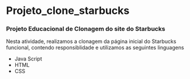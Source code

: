 # Projeto_clone_starbucks

### Projeto Educacional de Clonagem do site do Starbucks

Nesta atividade, realizamos a clonagem da página inicial do Starbucks funcional, contendo responsiblidade e utilizamos as seguintes linguagens

- Java Script
- HTML
- CSS 
 
